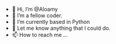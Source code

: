 - 👋 Hi, I’m @Aloamy
- 👀 I’m a fellow coder.
- 🌱 I’m currently based in Python
- 💞️ Let me know anything that I could do.
- 📫 How to reach me ...
